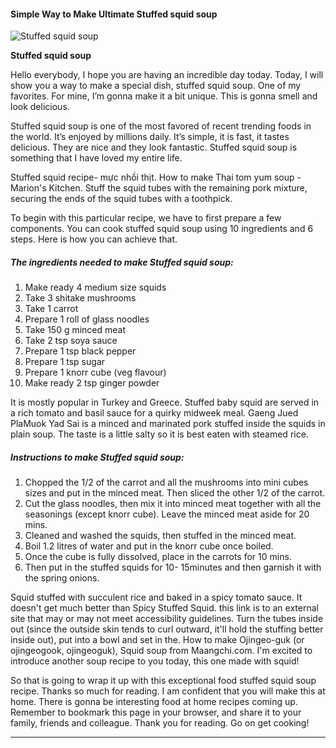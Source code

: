             

#### Simple Way to Make Ultimate Stuffed squid soup

![Stuffed squid soup](https://img-global.cpcdn.com/recipes/038aa36ce454042e/751x532cq70/stuffed-squid-soup-recipe-main-photo.jpg)

**Stuffed squid soup**

Hello everybody, I hope you are having an incredible day today. Today, I will show you a way to make a special dish, stuffed squid soup. One of my favorites. For mine, I’m gonna make it a bit unique. This is gonna smell and look delicious.

Stuffed squid soup is one of the most favored of recent trending foods in the world. It’s enjoyed by millions daily. It’s simple, it is fast, it tastes delicious. They are nice and they look fantastic. Stuffed squid soup is something that I have loved my entire life.

Stuffed squid recipe- mực nhồi thịt. How to make Thai tom yum soup - Marion's Kitchen. Stuff the squid tubes with the remaining pork mixture, securing the ends of the squid tubes with a toothpick.

To begin with this particular recipe, we have to first prepare a few components. You can cook stuffed squid soup using 10 ingredients and 6 steps. Here is how you can achieve that.

##### The ingredients needed to make Stuffed squid soup:

1.  Make ready 4 medium size squids
2.  Take 3 shitake mushrooms
3.  Take 1 carrot
4.  Prepare 1 roll of glass noodles
5.  Take 150 g minced meat
6.  Take 2 tsp soya sauce
7.  Prepare 1 tsp black pepper
8.  Prepare 1 tsp sugar
9.  Prepare 1 knorr cube (veg flavour)
10.  Make ready 2 tsp ginger powder

It is mostly popular in Turkey and Greece. Stuffed baby squid are served in a rich tomato and basil sauce for a quirky midweek meal. Gaeng Jued PlaMuok Yad Sai is a minced and marinated pork stuffed inside the squids in plain soup. The taste is a little salty so it is best eaten with steamed rice.

##### Instructions to make Stuffed squid soup:

1.  Chopped the 1/2 of the carrot and all the mushrooms into mini cubes sizes and put in the minced meat. Then sliced the other 1/2 of the carrot.
2.  Cut the glass noodles, then mix it into minced meat together with all the seasonings (except knorr cube). Leave the minced meat aside for 20 mins.
3.  Cleaned and washed the squids, then stuffed in the minced meat.
4.  Boil 1.2 litres of water and put in the knorr cube once boiled.
5.  Once the cube is fully dissolved, place in the carrots for 10 mins.
6.  Then put in the stuffed squids for 10- 15minutes and then garnish it with the spring onions.

Squid stuffed with succulent rice and baked in a spicy tomato sauce. It doesn't get much better than Spicy Stuffed Squid. this link is to an external site that may or may not meet accessibility guidelines. Turn the tubes inside out (since the outside skin tends to curl outward, it'll hold the stuffing better inside out), put into a bowl and set in the. How to make Ojingeo-guk (or ojingeogook, ojingeoguk), Squid soup from Maangchi.com. I'm excited to introduce another soup recipe to you today, this one made with squid!

So that is going to wrap it up with this exceptional food stuffed squid soup recipe. Thanks so much for reading. I am confident that you will make this at home. There is gonna be interesting food at home recipes coming up. Remember to bookmark this page in your browser, and share it to your family, friends and colleague. Thank you for reading. Go on get cooking!

* * *
